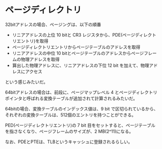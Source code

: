 # ページディレクトリ

32bitアドレスの場合、ページングは、以下の順番

- リニアアドレスの上位 10 bitと CR3 レジスタから、PDE(ページディレクトリエントリ)を取得
- ページディレクトリエントリからページテーブルのアドレスを取得
- リニアアドレスの中位 10 bitとページテーブルのアドレスからページフレームの物理アドレスを取得
- 算出した物理アドレスに、リニアアドレスの下位 12 bit を加えて、物理アドレスにアクセス

という感じみたいだ。

64bitアドレスの場合は、前段に、ページマップレベル 4 とページディレクトリポインタと呼ばれる変換テーブルが追加されて計算されるみたいだ。

64bitの場合、変換テーブルのインデックス値は、9 bit で区切られているから、それぞれの変換テーブルは、512個のエントリを持つことができる。

PED(ページディレクトリエントリ)の 7 bit 目をセットすると、ページテーブルを指さなくなり、ページフレームのサイズが、2 MB(2^11)になる。

なお、PDEとPTEは、TLBというキャッシュに登録されるらしい。
